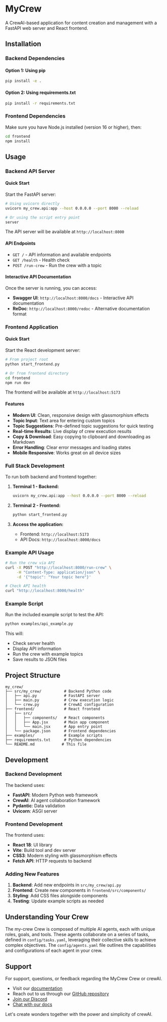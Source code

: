 # MyCrew

A CrewAI-based application for content creation and management with a FastAPI web server and React frontend.

## Installation

### Backend Dependencies

#### Option 1: Using pip
```bash
pip install -e .
```

#### Option 2: Using requirements.txt
```bash
pip install -r requirements.txt
```

### Frontend Dependencies

Make sure you have Node.js installed (version 16 or higher), then:

```bash
cd frontend
npm install
```

## Usage

### Backend API Server

#### Quick Start

Start the FastAPI server:

```bash
# Using uvicorn directly
uvicorn my_crew.api:app --host 0.0.0.0 --port 8000 --reload

# Or using the script entry point
server
```

The API server will be available at `http://localhost:8000`

#### API Endpoints

- `GET /` - API information and available endpoints
- `GET /health` - Health check
- `POST /run-crew` - Run the crew with a topic

#### Interactive API Documentation

Once the server is running, you can access:
- **Swagger UI**: `http://localhost:8000/docs` - Interactive API documentation
- **ReDoc**: `http://localhost:8000/redoc` - Alternative documentation format

### Frontend Application

#### Quick Start

Start the React development server:

```bash
# From project root
python start_frontend.py

# Or from frontend directory
cd frontend
npm run dev
```

The frontend will be available at `http://localhost:5173`

#### Features

- **Modern UI**: Clean, responsive design with glassmorphism effects
- **Topic Input**: Text area for entering custom topics
- **Topic Suggestions**: Pre-defined topic suggestions for quick testing
- **Real-time Results**: Live display of crew execution results
- **Copy & Download**: Easy copying to clipboard and downloading as Markdown
- **Error Handling**: Clear error messages and loading states
- **Mobile Responsive**: Works great on all device sizes

### Full Stack Development

To run both backend and frontend together:

1. **Terminal 1 - Backend:**
   ```bash
   uvicorn my_crew.api:app --host 0.0.0.0 --port 8000 --reload
   ```

2. **Terminal 2 - Frontend:**
   ```bash
   python start_frontend.py
   ```

3. **Access the application:**
   - Frontend: `http://localhost:5173`
   - API Docs: `http://localhost:8000/docs`

### Example API Usage

```bash
# Run the crew via API
curl -X POST "http://localhost:8000/run-crew" \
     -H "Content-Type: application/json" \
     -d '{"topic": "Your topic here"}'

# Check API health
curl "http://localhost:8000/health"
```

### Example Script

Run the included example script to test the API:

```bash
python examples/api_example.py
```

This will:
- Check server health
- Display API information
- Run the crew with example topics
- Save results to JSON files

## Project Structure

```
my_crew/
├── src/my_crew/          # Backend Python code
│   ├── api.py            # FastAPI server
│   ├── main.py           # Crew execution logic
│   └── crew.py           # CrewAI configuration
├── frontend/             # React frontend
│   ├── src/
│   │   ├── components/   # React components
│   │   ├── App.jsx       # Main app component
│   │   └── main.jsx      # App entry point
│   └── package.json      # Frontend dependencies
├── examples/             # Example scripts
├── requirements.txt      # Python dependencies
└── README.md            # This file
```

## Development

### Backend Development

The backend uses:
- **FastAPI**: Modern Python web framework
- **CrewAI**: AI agent collaboration framework
- **Pydantic**: Data validation
- **Uvicorn**: ASGI server

### Frontend Development

The frontend uses:
- **React 18**: UI library
- **Vite**: Build tool and dev server
- **CSS3**: Modern styling with glassmorphism effects
- **Fetch API**: HTTP requests to backend

### Adding New Features

1. **Backend**: Add new endpoints in `src/my_crew/api.py`
2. **Frontend**: Create new components in `frontend/src/components/`
3. **Styling**: Add CSS files alongside components
4. **Testing**: Update example scripts as needed

## Understanding Your Crew

The my-crew Crew is composed of multiple AI agents, each with unique roles, goals, and tools. These agents collaborate on a series of tasks, defined in `config/tasks.yaml`, leveraging their collective skills to achieve complex objectives. The `config/agents.yaml` file outlines the capabilities and configurations of each agent in your crew.

## Support

For support, questions, or feedback regarding the MyCrew Crew or crewAI.
- Visit our [documentation](https://docs.crewai.com)
- Reach out to us through our [GitHub repository](https://github.com/joaomdmoura/crewai)
- [Join our Discord](https://discord.com/invite/X4JWnZnxPb)
- [Chat with our docs](https://chatg.pt/DWjSBZn)

Let's create wonders together with the power and simplicity of crewAI.
